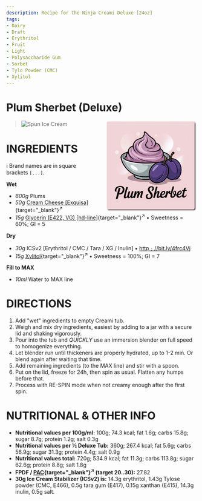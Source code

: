 ```yaml
---
description: Recipe for the Ninja Creami Deluxe [24oz]
tags:
- Dairy
- Draft
- Erythritol
- Fruit
- Light
- Polysaccharide Gum
- Sorbet
- Tylo Powder (CMC)
- Xylitol
---
```

# Plum Sherbet (Deluxe)
<img style="float: right; margin-left: 1.5em;" width=240 alt="Logo" src="logo-plum-sherbet.png" />

> <img width=360 alt="Spun Ice Cream" src="" class="zoomable" />

# INGREDIENTS

ℹ️ Brand names are in square brackets `[...]`.

**Wet**

  - _600g_ Plums
  - _50g_ [Cream Cheese \[Exquisa\]](/ice-creamery/info/ingredients/#cream-cheese){target="_blank"}<sup>↗</sup>
  - _15g_ [Glycerin (E422, VG) \[hd-line\]](/ice-creamery/info/ingredients/#vegetable-glycerin-glycerol-vg-e422){target="_blank"}<sup>↗</sup> • Sweetness = 60%; GI = 5

**Dry**

  - _30g_ ICSv2 [Erythritol / CMC / Tara / XG / Inulin] • [http﹕//bit.ly/4frc4Vj](https://jhermann.github.io/ice-creamery/I/Ice%20Cream%20Stabilizer%20(ICS)/)
  - _15g_ [Xylitol](/ice-creamery/info/ingredients/#xylitol-e967){target="_blank"}<sup>↗</sup> • Sweetness = 100%; GI = 7

**Fill to MAX**

  - _10ml_ Water to MAX line

# DIRECTIONS

 1. Add "wet" ingredients to empty Creami tub.
 1. Weigh and mix dry ingredients, easiest by adding to a jar with a secure lid and shaking vigorously.
 1. Pour into the tub and *QUICKLY* use an immersion blender on full speed to homogenize everything.
 1. Let blender run until thickeners are properly hydrated, up to 1-2 min. Or blend again after waiting that time.
 1. Add remaining ingredients (to the MAX line) and stir with a spoon.
 1. Put on the lid, freeze for 24h, then spin as usual. Flatten any humps before that.
 1. Process with RE-SPIN mode when not creamy enough after the first spin.

# NUTRITIONAL & OTHER INFO
- **Nutritional values per 100g/ml:** 100g; 74.3 kcal; fat 1.6g; carbs 15.8g; sugar 8.7g; protein 1.2g; salt 0.3g
- **Nutritional values per ½ Deluxe Tub:** 360g; 267.4 kcal; fat 5.6g; carbs 56.9g; sugar 31.3g; protein 4.4g; salt 0.9g
- **Nutritional values total:** 720g; 534.9 kcal; fat 11.3g; carbs 113.8g; sugar 62.6g; protein 8.8g; salt 1.8g
- **FPDF / [PAC](/ice-creamery/info/glossary/#potere-anti-congelante-pac){target="_blank"}<sup>↗</sup> (target 20..30):** 27.82
- **30g Ice Cream Stabilizer (ICSv2) is:** 14.3g erythritol, 1.43g Tylose powder (CMC, E466), 
0.5g tara gum (E417), 0.15g xanthan (E415),
14.3g inulin, 0.5g salt.
